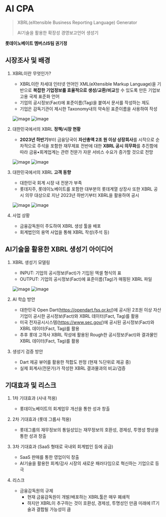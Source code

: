 # AI CPA

> XBRL(eXtensible Business Reporting Language) Generator
>
> AI기술을 활용한 확장성 경영보고언어 생성기

**롯데이노베이트 멤버스IS팀 권기정**

## 시장조사 및 배경

1. XBRL이란 무엇인가?

   - XBRL이란 차세대 인터넷 언어인 XML(eXtensible Markup Language)을 기반으로 **복잡한 기업정보를 효율적으로 생성/교환/비교**할 수 있도록 만든 기업보고용 국제 표준화 언어
   - 기업의 공시정보(Fact)에 표준이름(Tag)을 붙여서 문서를 작성하는 제도
   - 기업은 감독기관이 제시한 Taxonomy내의 약속된 표준이름을 사용하여 작성

   ![image](https://github.com/gijeogiya/4CPA/assets/97646078/0003c64e-e559-44e6-8a3c-26e18f3b331d)
![image](https://github.com/gijeogiya/4CPA/assets/97646078/0003c64e-e559-44e6-8a3c-26e18f3b331d)


2. 대한민국에서의 XBRL **정책/시장 현황**

   - **2023년 하반기**부터 금융당국이 **자산총액 2조 원 이상 상장회사**를 시작으로 순차적으로 주석을 포함한 재무제표 전반에 대한 **XBRL 공시 의무화**를 추진함에 따라 금융•회계업계는 관련 전문가 자문 서비스 수요가 증가할 것으로 전망

   ![image](https://github.com/gijeogiya/4CPA/assets/97646078/79b17c32-32f9-4643-81ce-3678a68022c6)
![image](https://github.com/gijeogiya/4CPA/assets/97646078/79b17c32-32f9-4643-81ce-3678a68022c6)


3. 대한민국에서의 XBRL **고객 동향**

   - 대한민국 회계 시장 내 전문가 부족
   - 롯데지주, 롯데이노베이트를 포함한 대부분의 롯데계열 상장사 또한 XBRL 공시 의무 대상으로 지난 2023년 하반기부터 XBRL을 활용하여 공시

   ![image](https://github.com/gijeogiya/4CPA/assets/97646078/69cf852f-b9e4-407e-a999-f6d5b6f4fd0f)
![image](https://github.com/gijeogiya/4CPA/assets/97646078/69cf852f-b9e4-407e-a999-f6d5b6f4fd0f)


   

4. 사업 상황
   - 금융감독원이 주도하여 XBRL 생성 툴을 배포
   - 회계법인의 용역 사업을 통해 XBRL 작성(주석 등)



## AI기술을 활용한 XBRL 생성기 아이디어

1. XBRL 생성기 모델링

   - INPUT: 기업의 공시정보(Fact)가 기입된 엑셀 형식의 표
   - OUTPUT: 기업의 공시정보(Fact)에 표준이름(Tag)가 매핑된 XBRL 파일

   ![image](https://github.com/gijeogiya/4CPA/assets/97646078/0003c64e-e559-44e6-8a3c-26e18f3b331d)
![image](https://github.com/gijeogiya/4CPA/assets/97646078/0003c64e-e559-44e6-8a3c-26e18f3b331d)

2. AI 학습 방안

   - 대한민국 Open Dart(https://opendart.fss.or.kr/)에 공시된 2조원 이상 자산 기업이 공시한 공시정보(Fact)와 XBRL 데이터(Fact, Tag)를 활용
   - 미국 전자공시시스템(https://www.sec.gov/)에 공시된 공시정보(Fact)와 XBRL 데이터(Fact, Tag)를 활용
   - 추후 롯데 고객사 XBRL 작성에 활용된 Rough한 공시정보(Fact)와 결과물인 XBRL 데이터(Fact, Tag)를 활용

3. 생성기 검증 방안

   - Dart 제공 뷰어를 활용한 적합도 판정 (현재 %단위로 제공 중)
   - 실제 회계사(전문가)가 작성한 XBRL 결과물과의 비교/검증

## 기대효과 및 리스크

1. 1차 기대효과 (사내 적용)
   - 롯데이노베이트의 회계업무 개선을 통한 성과 창출 

2. 2차 기대효과 (롯데 그룹사 적용)
   - 롯데그룹의 재무정보의 통일성있는 재무정보의 호환성, 경제성, 투명성 향상을 통한 성과 창출
3. 3차 기대효과 (SaaS 형태로 국내외 회계법인 등에 공급)
   - SaaS 판매를 통한 영업이익 창출
   - AI기술을 활용한 회계/감사 시장의 새로운 패러다임으로 혁신하는 기업으로 등극
4. 리스크
   - 금융감독원의 규제
     - 현재 금융감독원이 개발/배포하는 XBRL툴은 매우 폐쇄적
     - 하지만 XBRL이 추구하는 것이 호환성, 경제성, 투명성인 만큼 미래에 IT기술과 결합될 가능성이 큼
